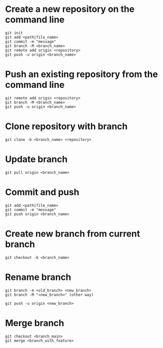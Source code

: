 # Create a new repository on the command line
```
git init
git add <path|file_name>
git commit -m "message"
git branch -M <branch_name>
git remote add origin <repository>
git push -u origin <branch_name>
```
# Push an existing repository from the command line
```
git remote add origin <repository>
git branch -M <branch_name>
git push -u origin <branch_name>
```
# Clone repository with branch
```
git clone -b <branch_name> <repository>
```
# Update branch
```
git pull origin <branch_name>
```
# Commit and push
```
git add <path|file_name>
git commit -m "message"
git push origin <branch_name>
```
# Create new branch from current branch
```
git checkout -b <branch_name>
```
# Rename branch
```
git branch -m <old_branch> <new_branch>
git branch -M "<new_branch>" (other way)

git push -u origin <new_branch>
```
# Merge branch
```
git checkout <branch_main>
git merge <branch_with_feature>
```

